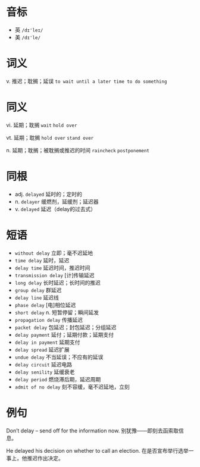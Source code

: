 # 音标

- 英 `/dɪ'leɪ/`
- 美 `/dɪ'le/`

# 词义

v. 推迟；耽搁；延误
`to wait until a later time to do something`

# 同义

vi. 延期；耽搁
`wait` `hold over`

vt. 延期；耽搁
`hold over` `stand over`

n. 延期；耽搁；被耽搁或推迟的时间
`raincheck` `postponement`

# 同根

- adj. `delayed` 延时的；定时的
- n. `delayer` 缓燃剂，延缓剂；延迟器
- v. `delayed` 延迟（delay的过去式）

# 短语

- `without delay` 立即；毫不迟延地
- `time delay` 延时，延迟
- `delay time` 延迟时间，推迟时间
- `transmission delay` [计]传输延迟
- `long delay` 长时延迟；长时间的推迟
- `group delay` 群延迟
- `delay line` 延迟线
- `phase delay` [电]相位延迟
- `short delay` n. 短暂停留；瞬间延发
- `propagation delay` 传播延迟
- `packet delay` 包延迟；封包延迟；分组延迟
- `delay payment` 延付；延期付款；延期支付
- `delay in payment` 延期支付
- `delay spread` 延迟扩展
- `undue delay` 不当延误；不应有的延误
- `delay circuit` 延迟电路
- `delay senility` 延缓衰老
- `delay period` 燃烧滞后期，延迟周期
- `admit of no delay` 刻不容缓，毫不迟延地，立刻

# 例句

Don’t delay – send off for the information now.
别犹豫——即刻去函索取信息。

He delayed his decision on whether to call an election.
在是否宣布举行选举一事上，他推迟作出决定。


